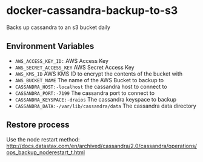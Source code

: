 # docker-cassandra-backup-to-s3

Backs up cassandra to an s3 bucket daily

## Environment Variables

* `AWS_ACCESS_KEY_ID:` AWS Access Key
* `AWS_SECRET_ACCESS_KEY` AWS Secret Access Key
* `AWS_KMS_ID` AWS KMS ID to encrypt the contents of the bucket with
* `AWS_BUCKET_NAME` The name of the AWS Bucket to backup to
* `CASSANDRA_HOST:-localhost` the cassandra host to connect to
* `CASSANDRA_PORT:-7199` The cassandra port to connect to
* `CASSANDRA_KEYSPACE:-draios` The cassandra keyspace to backup
* `CASSANDRA_DATA:-/var/lib/cassandra/data` The cassandra data directory

## Restore process

Use the node restart method:
http://docs.datastax.com/en/archived/cassandra/2.0/cassandra/operations/ops_backup_noderestart_t.html
